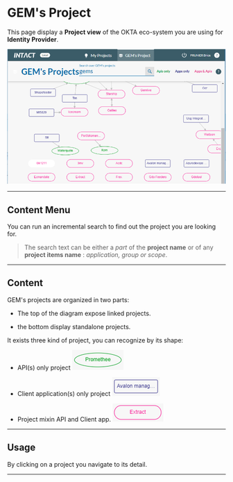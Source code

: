 # GEM's Project

This page display a **Project view** of the OKTA eco-system you are using for **Identity Provider**.

![GEM's Projects, layout](/guides/images/gem_projects.png)

---

## Content Menu

You can run an incremental search to find out the project you are looking for.

> The search text can be either a *part* of the **project name** or of any **project items name** : *application, group or scope*.  

---

## Content

GEM's projects are organized in two parts:

- The top of the diagram expose linked projects.

- the bottom display standalone projects.  

It exists three kind of project, you can recognize by its shape:

- API(s) only project ![Project, Api only](/guides/images/project_api_only.png)

- Client application(s) only project ![Project, App only](/guides/images/project_app_only.png)

- Project mixin API and Client app. ![Project, App & Api](/guides/images/project_app_api.png)

---

## Usage

By clicking on a project you navigate to its detail.

---
